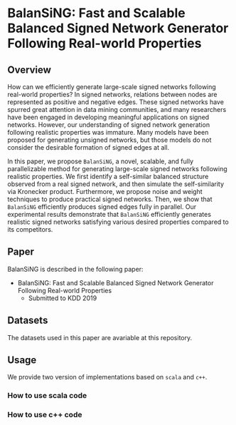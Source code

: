 # BalanSiNG: Fast and Scalable Balanced Signed Network Generator Following Real-world Properties

## Overview
How can we efficiently generate large-scale signed networks following real-world properties?
In signed networks, relations between nodes are represented as positive and negative edges.
These signed networks have spurred great attention in data mining  communities, and many researchers have been engaged in developing meaningful applications on signed networks.
However, our understanding of signed network generation following realistic properties was immature.
Many models have been proposed for generating unsigned networks, but those models do not consider the desirable formation of signed edges at all.

In this paper, we propose `BalanSiNG`, a novel, scalable, and fully parallelizable method for generating large-scale signed networks following realistic properties.
We first identify a self-similar balanced structure observed from a real signed network, and then simulate the self-similarity via Kronecker product.
Furthermore, we propose noise and weight techniques to produce practical signed networks.
Then, we show that `BalanSiNG` efficiently produces signed edges fully in parallel.
Our experimental results demonstrate that `BalanSiNG` efficiently generates realistic signed networks satisfying various desired properties compared to its competitors.

## Paper
BalanSiNG is described in the following paper:
* BalanSiNG: Fast and Scalable Balanced Signed Network Generator Following Real-world Properties
    - Submitted to KDD 2019

## Datasets
The datasets used in this paper are avariable at this repository. 

## Usage
We provide two version of implementations based on `scala` and `c++`.

### How to use scala code

### How to use c++ code
